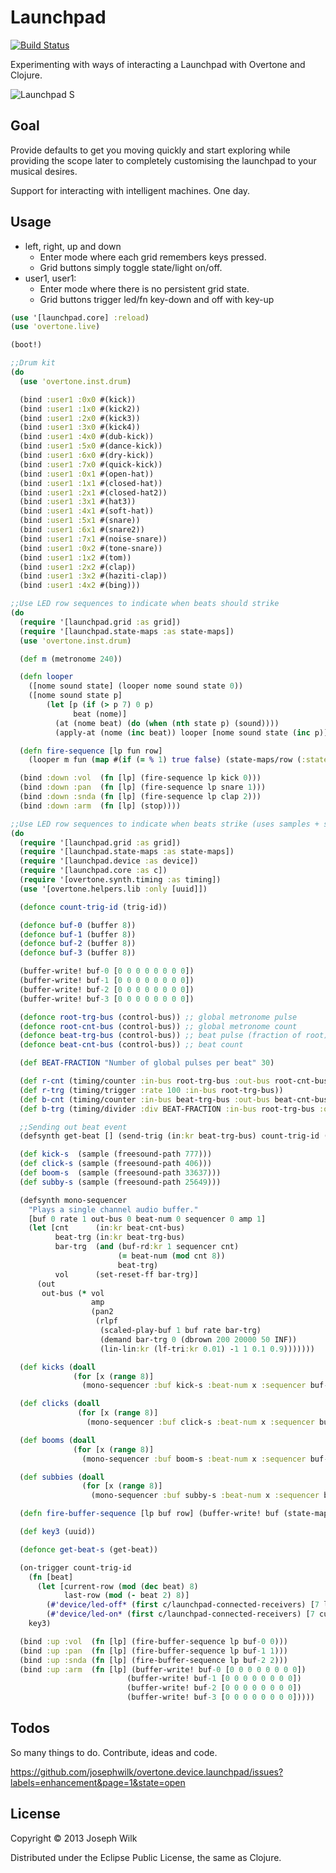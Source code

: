 # Launchpad

[![Build Status](https://travis-ci.org/josephwilk/overtone.device.launchpad.png)](https://travis-ci.org/josephwilk/overtone.device.launchpad)

Experimenting with ways of interacting a Launchpad with Overtone and Clojure.

![Launchpad S](http://s10.postimg.org/mj3szi1i1/launchpad_s.jpg)

## Goal

Provide defaults to get you moving quickly and start exploring while providing the scope later to completely customising the launchpad to your musical desires.

Support for interacting with intelligent machines. One day.

## Usage

* left, right, up and down
  * Enter mode where each grid remembers keys pressed.
  * Grid buttons simply toggle state/light on/off.
* user1, user1:
  * Enter mode where there is no persistent grid state.
  * Grid buttons trigger led/fn key-down and off with key-up

```clojure
(use '[launchpad.core] :reload)
(use 'overtone.live)

(boot!)

;;Drum kit
(do
  (use 'overtone.inst.drum)

  (bind :user1 :0x0 #(kick))
  (bind :user1 :1x0 #(kick2))
  (bind :user1 :2x0 #(kick3))
  (bind :user1 :3x0 #(kick4))
  (bind :user1 :4x0 #(dub-kick))
  (bind :user1 :5x0 #(dance-kick))
  (bind :user1 :6x0 #(dry-kick))
  (bind :user1 :7x0 #(quick-kick))
  (bind :user1 :0x1 #(open-hat))
  (bind :user1 :1x1 #(closed-hat))
  (bind :user1 :2x1 #(closed-hat2))
  (bind :user1 :3x1 #(hat3))
  (bind :user1 :4x1 #(soft-hat))
  (bind :user1 :5x1 #(snare))
  (bind :user1 :6x1 #(snare2))
  (bind :user1 :7x1 #(noise-snare))
  (bind :user1 :0x2 #(tone-snare))
  (bind :user1 :1x2 #(tom))
  (bind :user1 :2x2 #(clap))
  (bind :user1 :3x2 #(haziti-clap))
  (bind :user1 :4x2 #(bing)))

;;Use LED row sequences to indicate when beats should strike
(do
  (require '[launchpad.grid :as grid])
  (require '[launchpad.state-maps :as state-maps])
  (use 'overtone.inst.drum)

  (def m (metronome 240))

  (defn looper
    ([nome sound state] (looper nome sound state 0))
    ([nome sound state p]
        (let [p (if (> p 7) 0 p)
              beat (nome)]
          (at (nome beat) (do (when (nth state p) (sound))))
          (apply-at (nome (inc beat)) looper [nome sound state (inc p)]))))

  (defn fire-sequence [lp fun row]
    (looper m fun (map #(if (= % 1) true false) (state-maps/row (:state lp) row))))

  (bind :down :vol  (fn [lp] (fire-sequence lp kick 0)))
  (bind :down :pan  (fn [lp] (fire-sequence lp snare 1)))
  (bind :down :snda (fn [lp] (fire-sequence lp clap 2)))
  (bind :down :arm  (fn [lp] (stop))))

;;Use LED row sequences to indicate when beats strike (uses samples + supercollider counter)
(do
  (require '[launchpad.grid :as grid])
  (require '[launchpad.state-maps :as state-maps])
  (require '[launchpad.device :as device])
  (require '[launchpad.core :as c])
  (require '[overtone.synth.timing :as timing])
  (use '[overtone.helpers.lib :only [uuid]])

  (defonce count-trig-id (trig-id))

  (defonce buf-0 (buffer 8))
  (defonce buf-1 (buffer 8))
  (defonce buf-2 (buffer 8))
  (defonce buf-3 (buffer 8))

  (buffer-write! buf-0 [0 0 0 0 0 0 0 0])
  (buffer-write! buf-1 [0 0 0 0 0 0 0 0])
  (buffer-write! buf-2 [0 0 0 0 0 0 0 0])
  (buffer-write! buf-3 [0 0 0 0 0 0 0 0])

  (defonce root-trg-bus (control-bus)) ;; global metronome pulse
  (defonce root-cnt-bus (control-bus)) ;; global metronome count
  (defonce beat-trg-bus (control-bus)) ;; beat pulse (fraction of root)
  (defonce beat-cnt-bus (control-bus)) ;; beat count

  (def BEAT-FRACTION "Number of global pulses per beat" 30)

  (def r-cnt (timing/counter :in-bus root-trg-bus :out-bus root-cnt-bus))
  (def r-trg (timing/trigger :rate 100 :in-bus root-trg-bus))
  (def b-cnt (timing/counter :in-bus beat-trg-bus :out-bus beat-cnt-bus))
  (def b-trg (timing/divider :div BEAT-FRACTION :in-bus root-trg-bus :out-bus beat-trg-bus))

  ;;Sending out beat event
  (defsynth get-beat [] (send-trig (in:kr beat-trg-bus) count-trig-id (+ (in:kr beat-cnt-bus) 1)))

  (def kick-s  (sample (freesound-path 777)))
  (def click-s (sample (freesound-path 406)))
  (def boom-s  (sample (freesound-path 33637)))
  (def subby-s (sample (freesound-path 25649)))

  (defsynth mono-sequencer
    "Plays a single channel audio buffer."
    [buf 0 rate 1 out-bus 0 beat-num 0 sequencer 0 amp 1]
    (let [cnt      (in:kr beat-cnt-bus)
          beat-trg (in:kr beat-trg-bus)
          bar-trg  (and (buf-rd:kr 1 sequencer cnt)
                        (= beat-num (mod cnt 8))
                        beat-trg)
          vol      (set-reset-ff bar-trg)]
      (out
       out-bus (* vol
                  amp
                  (pan2
                   (rlpf
                    (scaled-play-buf 1 buf rate bar-trg)
                    (demand bar-trg 0 (dbrown 200 20000 50 INF))
                    (lin-lin:kr (lf-tri:kr 0.01) -1 1 0.1 0.9)))))))

  (def kicks (doall
              (for [x (range 8)]
                (mono-sequencer :buf kick-s :beat-num x :sequencer buf-0))))

  (def clicks (doall
               (for [x (range 8)]
                 (mono-sequencer :buf click-s :beat-num x :sequencer buf-1))))

  (def booms (doall
              (for [x (range 8)]
                (mono-sequencer :buf boom-s :beat-num x :sequencer buf-2))))

  (def subbies (doall
                (for [x (range 8)]
                  (mono-sequencer :buf subby-s :beat-num x :sequencer buf-3))))

  (defn fire-buffer-sequence [lp buf row] (buffer-write! buf (state-maps/row (:state lp) row)))

  (def key3 (uuid))

  (defonce get-beat-s (get-beat))

  (on-trigger count-trig-id
    (fn [beat]
      (let [current-row (mod (dec beat) 8)
            last-row (mod (- beat 2) 8)]
        (#'device/led-off* (first c/launchpad-connected-receivers) [7 last-row] )
        (#'device/led-on* (first c/launchpad-connected-receivers) [7 current-row] 1 :yellow)))
    key3)

  (bind :up :vol  (fn [lp] (fire-buffer-sequence lp buf-0 0)))
  (bind :up :pan  (fn [lp] (fire-buffer-sequence lp buf-1 1)))
  (bind :up :snda (fn [lp] (fire-buffer-sequence lp buf-2 2)))
  (bind :up :arm  (fn [lp] (buffer-write! buf-0 [0 0 0 0 0 0 0 0])
                          (buffer-write! buf-1 [0 0 0 0 0 0 0 0])
                          (buffer-write! buf-2 [0 0 0 0 0 0 0 0])
                          (buffer-write! buf-3 [0 0 0 0 0 0 0 0]))))

```

## Todos

So many things to do. Contribute, ideas and code.

https://github.com/josephwilk/overtone.device.launchpad/issues?labels=enhancement&page=1&state=open

## License

Copyright © 2013 Joseph Wilk

Distributed under the Eclipse Public License, the same as Clojure.
